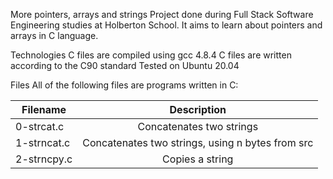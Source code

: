 More pointers, arrays and strings
Project done during Full Stack Software Engineering studies at Holberton School. It aims to learn about pointers and arrays in C language.

Technologies
C files are compiled using gcc 4.8.4
C files are written according to the C90 standard
Tested on Ubuntu 20.04

Files
All of the following files are programs written in C:

| Filename        | Description           |
| ------------- |:-------------:|
| 0-strcat.c	      | Concatenates two strings |
|1-strncat.c	      | Concatenates two strings, using n bytes from src      |
| 2-strncpy.c	 |Copies a string      |

